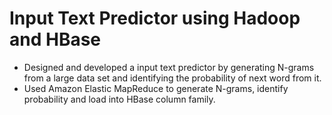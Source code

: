 # Input Text Predictor using Hadoop and HBase
- Designed and developed a input text predictor by generating N-grams from a large data set and identifying the probability of next word from it. 
- Used Amazon Elastic MapReduce to generate N-grams, identify probability and load into HBase column family.
